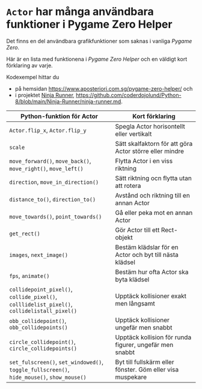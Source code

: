 # `Actor` har många användbara funktioner i Pygame Zero Helper

Det finns en del användbara grafikfunktioner som saknas i vanliga *Pygame Zero*.

Här är en lista med funktionena i *Pygame Zero Helper* och en väldigt kort förklaring av varje.

Kodexempel hittar du 
* på hemsidan  https://www.aposteriori.com.sg/pygame-zero-helper/ och
* i projektet [Ninja Runner](https://github.com/coderdojolund/Python-8/blob/main/Ninja-Runner/ninja-runner.md), https://github.com/coderdojolund/Python-8/blob/main/Ninja-Runner/ninja-runner.md.

| Python-funktion för Actor | Kort förklaring |
| ----------------- | --------------- |
| `Actor.flip_x`, `Actor.flip_y` | Spegla Actor horisontellt eller vertikalt |
| `scale` | Sätt skalfaktorn för att göra Actor större eller mindre |
| `move_forward()`, `move_back()`,<br>`move_right()`, `move_left()` | Flytta Actor i en viss riktning | 
| `direction`, `move_in_direction()` | Sätt riktning ocn flytta utan att rotera |
| `distance_to()`, `direction_to()` | Avstånd och riktning till en annan Actor |
| `move_towards()`, `point_towards()` | Gå eller peka mot en annan Actor |
| `get_rect()` | Gör Actor till ett Rect-objekt |
| `images`, `next_image()` | Bestäm klädslar för en Actor och byt till nästa klädsel |
| `fps`, `animate()` | Bestäm hur ofta Actor ska byta klädsel |
| `collidepoint_pixel()`, `collide_pixel()`,<br>`colllidelist_pixel()`, `collidelistall_pixel()` | Upptäck kollisioner exakt men långsamt |
| `obb_collidepoint()`, `obb_collidepoints()` | Upptäck kollisioner ungefär men snabbt |
| `circle_collidepoint()`, `circle_collidepoints()` | Upptäck kollision för runda figurer, ungefär men snabbt |
| `set_fulscreen()`, `set_windowed()`, `toggle_fullscreen()`,<br>`hide_mouse()`, `show_mouse()` | Byt till fullskärm eller fönster. Göm eller visa muspekare |


